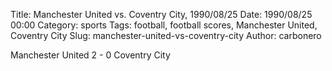 Title: Manchester United vs. Coventry City, 1990/08/25
Date: 1990/08/25 00:00
Category: sports
Tags: football, football scores, Manchester United, Coventry City
Slug: manchester-united-vs-coventry-city
Author: carbonero


Manchester United 2 - 0 Coventry City

